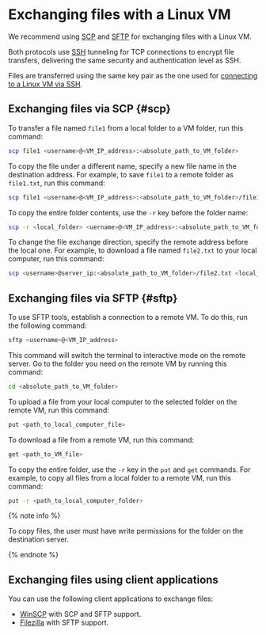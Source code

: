 # Exchanging files with a Linux VM

We recommend using [SCP](https://ru.wikipedia.org/wiki/SCP) and [SFTP](https://ru.wikipedia.org/wiki/SFTP) for exchanging files with a Linux VM.

Both protocols use [SSH](https://ru.wikipedia.org/wiki/SSH) tunneling for TCP connections to encrypt file transfers, delivering the same security and authentication level as SSH.

Files are transferred using the same key pair as the one used for [connecting to a Linux VM via SSH](ssh.md).

## Exchanging files via SCP {#scp}

To transfer a file named `file1` from a local folder to a VM folder, run this command:

```bash
scp file1 <username>@<VM_IP_address>:<absolute_path_to_VM_folder>
```

To copy the file under a different name, specify a new file name in the destination address. For example, to save `file1` to a remote folder as `file1.txt`, run this command:

```bash
scp file1 <username>@<VM_IP_address>:<absolute_path_to_VM_folder>/file1.txt
```

To copy the entire folder contents, use the `-r` key before the folder name:

```bash
scp -r <local_folder> <uername>@<VM_IP_address>:<absolute_path_to_VM_folder>
```

To change the file exchange direction, specify the remote address before the local one. For example, to download a file named `file2.txt` to your local computer, run this command:

```bash
scp <username>@server_ip:<absolute_path_to_VM_folder>/file2.txt <local_folder>
```

## Exchanging files via SFTP {#sftp}

To use SFTP tools, establish a connection to a remote VM. To do this, run the following command:

```bash
sftp <username>@<VM_IP_address>
```

This command will switch the terminal to interactive mode on the remote server. Go to the folder you need on the remote VM by running this command:

```bash
cd <absolute_path_to_VM_folder>
```

To upload a file from your local computer to the selected folder on the remote VM, run this command:

```bash
put <path_to_local_computer_file>
```

To download a file from a remote VM, run this command:

```bash
get <path_to_VM_file>
```

To copy the entire folder, use the `-r` key in the `put` and `get` commands. For example, to copy all files from a local folder to a remote VM, run this command:

```bash
put -r <path_to_local_computer_folder>
```

{% note info %}

To copy files, the user must have write permissions for the folder on the destination server.

{% endnote %}

## Exchanging files using client applications

You can use the following client applications to exchange files:

* [WinSCP](https://winscp.net/eng/docs/introduction) with SCP and SFTP support.
* [Filezilla](https://filezilla-project.org) with SFTP support.

